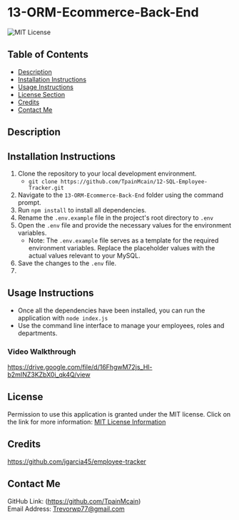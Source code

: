 # 13-ORM-Ecommerce-Back-End
![MIT License](https://img.shields.io/badge/license-MIT-important)

## Table of Contents
  - [Description](#description)
  - [Installation Instructions](#installation-instructions)
  - [Usage Instructions](#usage-instructions)
  - [License Section](#license)
  - [Credits](#credits)
  - [Contact Me](#contact-me)
  
## Description


## Installation Instructions
1. Clone the repository to your local development environment.
    * ```git clone https://github.com/TpainMcain/12-SQL-Employee-Tracker.git```
2. Navigate to the ```13-ORM-Ecommerce-Back-End``` folder using the command prompt.
3. Run ```npm install``` to install all dependencies.
4. Rename the ```.env.example``` file in the project's root directory to ```.env```
5. Open the ```.env``` file and provide the necessary values for the environment variables.
    * Note: The ```.env.example``` file serves as a template for the required environment variables. Replace the placeholder values with the actual values relevant to your MySQL.
6. Save the changes to the ```.env``` file.
7.


## Usage Instructions
* Once all the dependencies have been installed, you can run the application with ```node index.js```  
* Use the command line interface to manage your employees, roles and departments.
### Video Walkthrough
https://drive.google.com/file/d/16FhgwM72js_Hl-b2mINZ3KZbX0i_qk4Q/view

## License
Permission to use this application is granted under the MIT license.
Click on the link for more information: [MIT License Information](https://opensource.org/licenses/MIT)
  
## Credits
https://github.com/jgarcia45/employee-tracker

## Contact Me
GitHub Link: (https://github.com/TpainMcain)<br>
Email Address: <Trevorwp77@gmail.com>
